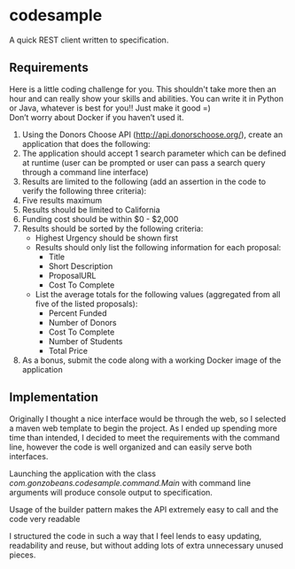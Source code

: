 # codesample
A quick REST client written to specification.

## Requirements
Here is a little coding challenge for you. This shouldn't take more then an hour and can really show your skills and 
abilities.  You can write it in Python or Java, whatever is best for you!!  Just make it good =)  
Don’t worry about Docker if you haven’t used it.
  
1. Using the Donors Choose API (http://api.donorschoose.org/), create an application that does the following:
2. The application should accept 1 search parameter which can be defined at runtime 
     (user can be prompted or user can pass a search query through a command line interface)
3. Results are limited to the following (add an assertion in the code to verify the following three criteria):
4. Five results maximum
5. Results should be limited to California
6. Funding cost should be within $0 -  $2,000
7. Results should be sorted by the following criteria:
     * Highest Urgency should be shown first
     * Results should only list the following information for each proposal:
          - Title
          - Short Description
          - ProposalURL
          - Cost To Complete
     * List the average totals for the following values (aggregated from all five of the listed proposals):
          - Percent Funded
          - Number of Donors
          - Cost To Complete
          - Number of Students
          - Total Price
8. As a bonus, submit the code along with a working Docker image of the application

## Implementation
Originally I thought a nice interface would be through the web, so I selected a maven web template to begin the project.
As I ended up spending more time than intended, I decided to meet the requirements with the command line, however the
code is well organized and can easily serve both interfaces.  

Launching the application with the class *com.gonzobeans.codesample.command.Main* with command line arguments will
produce console output to specification.

Usage of the builder pattern makes the API extremely easy to call and the code very readable

I structured the code in such a way that I feel lends to easy updating, readability and reuse, but without adding lots
of extra unnecessary unused pieces.
